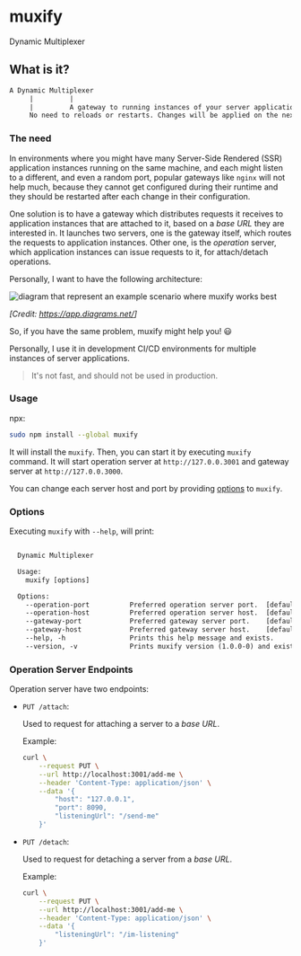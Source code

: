 # muxify

Dynamic Multiplexer

## What is it?

```txt
A Dynamic Multiplexer
     |         |
     |         A gateway to running instances of your server applications
     No need to reloads or restarts. Changes will be applied on the next request
```

### The need

In environments where you might have many Server-Side Rendered (SSR) application instances running on the same machine, and each might listen to a different, and even a random port, popular gateways like `nginx` will not help much, because they cannot get configured during their runtime and they should be restarted after each change in their configuration.

One solution is to have a gateway which distributes requests it receives to application instances that are attached to it, based on a _base URL_ they are interested in. It launches two servers, one is the gateway itself, which routes the requests to application instances. Other one, is the _operation_ server, which application instances can issue requests to it, for attach/detach operations.

Personally, I want to have the following architecture:

![diagram that represent an example scenario where muxify works best](./diagram.png)

*[Credit: <https://app.diagrams.net/>]*

So, if you have the same problem, muxify might help you! 😃

Personally, I use it in development CI/CD environments for multiple instances of server applications.

> It's not fast, and should not be used in production.

### Usage

npx:

  ```sh
  sudo npm install --global muxify
  ```

It will install the `muxify`. Then, you can start it by executing `muxify` command. It will start operation server at `http://127.0.0.3001` and gateway server at `http://127.0.0.3000`.

You can change each server host and port by providing [options](#options) to `muxify`.

### Options

Executing `muxify` with `--help`, will print:

```txt

  Dynamic Multiplexer

  Usage:
    muxify [options]

  Options:
    --operation-port          Preferred operation server port.  [default: 3001]
    --operation-host          Preferred operation server host.  [default: '127.0.0.1']
    --gateway-port            Preferred gateway server port.    [default: 3000]
    --gateway-host            Preferred gateway server host.    [default: '127.0.0.1']
    --help, -h                Prints this help message and exists.
    --version, -v             Prints muxify version (1.0.0-0) and exists.


```

### Operation Server Endpoints

Operation server have two endpoints:

- `PUT /attach`:

  Used to request for attaching a server to a _base URL_.

  Example:

  ```sh
  curl \
      --request PUT \
      --url http://localhost:3001/add-me \
      --header 'Content-Type: application/json' \
      --data '{
          "host": "127.0.0.1",
          "port": 8090,
          "listeningUrl": "/send-me"
      }'
  ```

- `PUT /detach`:

  Used to request for detaching a server from a _base URL_.

  Example:

  ```sh
  curl \
      --request PUT \
      --url http://localhost:3001/add-me \
      --header 'Content-Type: application/json' \
      --data '{
          "listeningUrl": "/im-listening"
      }'
  ```

